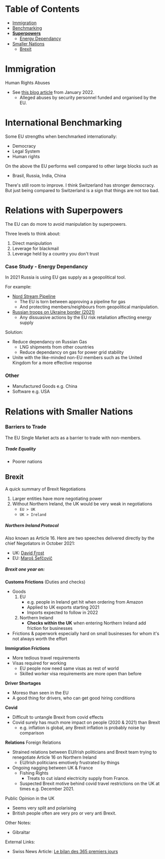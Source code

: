 # Table of Contents
* [Immigration](#immigration)
* [Benchmarking](#international-benchmarking)
* [**Superpowers**](#relations-with-superpowers)
    * [Energy Dependancy](#case-study---energy-dependancy)
* [Smaller Nations](#relations-with-smaller-nations)
    * [Brexit](#brexit)

# Immigration
Human Rights Abuses
* See [this blog article](/blog/2022/2022-01-01%20-%20Migrant%20Abuse%20in%20Europe.md) from January 2022.
    * Alleged abuses by security personnel funded and organised by the EU.

# International Benchmarking
Some EU strengths when benchmarked internationally:
* Democracy
* Legal System
* Human rights

On the above the EU performs well compared to other large blocks such as
* Brasil, Russia, India, China

There's still room to improve. I think Switzerland has stronger democracy. But just being compared to Switzerland is a sign that things are not too bad. 

# Relations with Superpowers
The EU can do more to avoid manipulation by superpowers.

Three levels to think about:
1. Direct manipulation
2. Leverage for blackmail
3. Leverage held by a country you don't trust

### Case Study - Energy Dependancy
In 2021 Russia is using EU gas supply as a geopolitical tool.

For example:
* [Nord Stream Pipeline](https://en.wikipedia.org/wiki/Nord_Stream#Political_aspects)
    * The EU is torn between approving a pipeline for gas
    * And protecting members/neighbours from geopolitical manipulation.
* [Russian troops on Ukraine border (2021)](https://www.wsj.com/articles/energy-crisis-in-europe-intensifies-with-russian-troops-on-ukraine-border-11639581725)
    * Any dissuasive actions by the EU risk retaliation affecting energy supply

Solution:
* Reduce dependancy on Russian Gas
    * LNG shipments from other countries
    * Reduce dependancy on gas for power grid stability
* Unite with the like-minded non-EU members such as the United Kingdom for a more effective response

### Other
* Manufactured Goods e.g. China
* Software e.g. USA

# Relations with Smaller Nations

### Barriers to Trade
The EU Single Market acts as a barrier to trade with non-members.

##### Trade Equality
* Poorer nations

## Brexit
A quick summary of Brexit Negotiations
1. Larger entities have more negotiating power
2. Without Northern Ireland, the UK would be very weak in negotiations
    * `EU > UK`
    * `UK > Ireland`

##### Northern Ireland Protocol
Also known as Article 16. Here are two speeches delivered directly by the chief Negotiators in October 2021:
* UK: [David Frost](https://www.youtube.com/watch?v=_ULASuL3PGs)
* EU: [Maroš Šefčovič](https://www.youtube.com/watch?v=WJU_3SDqyLs)

##### Brexit one year on:
**Customs Frictions** (Duties and checks)
* Goods
  1. EU
     * e.g. people in Ireland get hit when ordering from Amazon
     * Applied to UK exports starting 2021
     * Imports expected to follow in 2022
  2. Northern Ireland
     * **Checks within the UK** when entering Northern Ireland add friction for businesses
* Frictions & paperwork especially hard on small businesses for whom it's not always worth the effort 

**Immigration Frictions**
* More tedious travel requirements
* Visas required for working
    * EU people now need same visas as rest of world
    * Skilled worker visa requirements are more open than before

**Driver Shortages**
  * Moreso than seen in the EU
  * A good thing for drivers, who can get good hiring conditions

**Covid**
* Difficult to untangle Brexit from covid effects
* Covid surely has much more impact on people (2020 & 2021) than Brexit
    * e.g. inflation is global, any Brexit inflation is probably noise by comparison

**Relations**
Foreign Relations
* Strained relations between EU/Irish politicians and Brexit team trying to renegotiate Article 16 on Northern Ireland
    * EU/Irish politicians emotively frustrated by things
* Ongoing nagging between UK & France
    * Fishing Rights
        * Treats to cut island electricity supply from France.
    * Suspected Brexit motive behind covid travel restrictions on the UK at times e.g. December 2021. 

Public Opinion in the UK
* Seems very split and polarising
* British people often are very pro or very anti Brexit.

Other Notes:
* Gibraltar

External Links:
* Swiss News Article: [Le bilan des 365 premiers jours](https://www.rts.ch/info/monde/12743571-le-brexit-souffle-sa-premiere-bougie-questce-que-cela-a-change.html)
